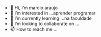 - 👋 Hi, I’m marcio araujo
- 👀 I’m interested in ...aprender  programar
- 🌱 I’m currently learning ...na faculdade 
- 💞️ I’m looking to collaborate on ...
- 📫 How to reach me ...

<!---
Marcio12144/Marcio12144 is a ✨ special ✨ repository because its `README.md` (this file) appears on your GitHub profile.
You can click the Preview link to take a look at your changes.
--->
